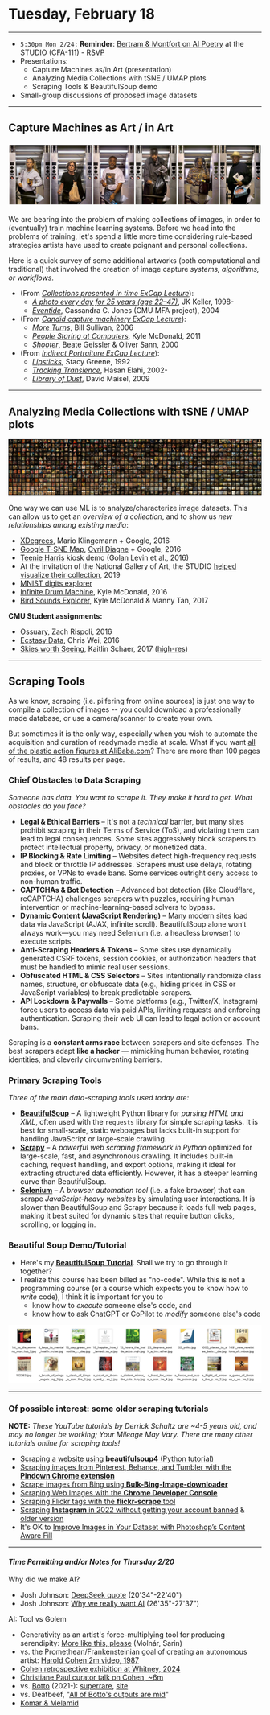 # Tuesday, February 18

---

* `5:30pm Mon 2/24:` **Reminder**: [Bertram & Montfort on AI Poetry](https://studioforcreativeinquiry.org/events/output-an-anthology-of-computer-generated-text-1953-2023-book-launch-by-lillian-yvonne-bertram-and-nick-montfort) at the STUDIO (CFA-111) - [RSVP](https://docs.google.com/forms/d/e/1FAIpQLSf8sfPBGSwafZqoRf8Sci3Ai3JQG1g9QXRq5KCPKdc4khlakA/viewform)
* Presentations: 
  * Capture Machines as/in Art (presentation)
  * Analyzing Media Collections with tSNE / UMAP plots
  * Scraping Tools & BeautifulSoup demo
* Small-group discussions of proposed image datasets

---

## Capture Machines as Art / in Art

![portrait_bill_sullivan_turnstiles2.jpg](img/portrait_bill_sullivan_turnstiles2.jpg)

We are bearing into the problem of making collections of images, in order to (eventually) train machine learning systems. Before we head into the problems of training, let's spend a little more time considering rule-based strategies artists have used to create poignant and personal collections. 

Here is a quick survey of some additional artworks (both computational and traditional) that involved the creation of image capture *systems, algorithms, or workflows*. 

* (From [*Collections presented in time ExCap Lecture*](https://github.com/golanlevin/ExperimentalCapture/blob/master/docs/typologies.md#collections-presented-in-time)): 
  * [*A photo every day for 25 years (age 22–47)*](https://www.youtube.com/watch?v=pzyQE0WWphk), JK Keller, 1998-
  * [*Eventide*](https://vimeo.com/84883569), Cassandra C. Jones (CMU MFA project), 2004
* (From [*Candid capture machinery ExCap Lecture*](https://github.com/golanlevin/ExperimentalCapture/blob/master/docs/portraits_2_candid_machinery.md)): 
  * [*More Turns*](https://github.com/golanlevin/ExperimentalCapture/blob/master/docs/portraits_2_candid_machinery.md#more-turns), Bill Sullivan, 2006
  * [*People Staring at Computers*](https://github.com/golanlevin/ExperimentalCapture/blob/master/docs/portraits_2_candid_machinery.md#people-staring-at-computers), Kyle McDonald, 2011
  * [*Shooter*](https://github.com/golanlevin/ExperimentalCapture/blob/master/docs/portraits_2_candid_machinery.md#shooter), Beate Geissler & Oliver Sann, 2000
* (From [*Indirect Portraiture ExCap Lecture*](https://github.com/golanlevin/ExperimentalCapture/blob/master/docs/portraits_3_indirect_portrait.md)):
  * [*Lipsticks*](https://github.com/golanlevin/ExperimentalCapture/blob/master/docs/portraits_3_indirect_portrait.md#stacy-greene-lipsticks), Stacy Greene, 1992
  * [*Tracking Transience*](https://github.com/golanlevin/ExperimentalCapture/blob/master/docs/portraits_3_indirect_portrait.md#hasan-elahi-tracking-transience), Hasan Elahi, 2002-
  * [*Library of Dust*](https://github.com/golanlevin/ExperimentalCapture/blob/master/docs/portraits_3_indirect_portrait.md#david-maisel-library-of-dust), David Maisel, 2009


---

## Analyzing Media Collections with tSNE / UMAP plots

![national-gallery-of-art-pre1700.jpg](img/national-gallery-of-art-pre1700.jpg)

One way we can use ML is to analyze/characterize image datasets. This can allow us to get an *overview of a collection*, and to show us *new relationships among existing media*:

* [XDegrees](https://artsexperiments.withgoogle.com/xdegrees/), Mario Klingemann + Google, 2016
* [Google T-SNE Map](https://experiments.withgoogle.com/t-sne-map), [Cyril Diagne](https://cyrildiagne.com/) + Google, 2016
* [Teenie Harris](https://studioforcreativeinquiry.org/project/thap) kiosk demo (Golan Levin et al., 2016)
* At the invitation of the National Gallery of Art, the STUDIO [helped visualize their collection](https://flickr.com/photos/creativeinquiry/48959838178/in/album-72157711499030821/), 2019  
* [MNIST digits explorer](https://dash.gallery/dash-tsne/)
* [Infinite Drum Machine](https://experiments.withgoogle.com/ai/drum-machine/view/), Kyle McDonald, 2016
* [Bird Sounds Explorer](https://experiments.withgoogle.com/ai/bird-sounds/view/), Kyle McDonald & Manny Tan, 2017

**CMU Student assignments:**

* [Ossuary](https://ems.andrew.cmu.edu/2016/zrispo/04/29/image-collection-ossuary-experiments/index.html), Zach Rispoli, 2016
* [Ecstasy Data](https://ems.andrew.cmu.edu/2016/christopher/05/04/chriswei-visualization-of-ecstasy-pills/index.html), Chris Wei, 2016
* [Skies worth Seeing](https://ems.andrew.cmu.edu/excap17/author/gloeilamp/index.html), Kaitlin Schaer, 2017 ([high-res](https://ems.andrew.cmu.edu/excap17/wp-content/uploads/2017/05/14jpeg.jpg))

---

## Scraping Tools

As we know, scraping (i.e. pilfering from online sources) is just one way to compile a collection of images -- you could download a professionally made database, or use a camera/scanner to create your own. 

But sometimes it is the only way, especially when you wish to automate the acquisition and curation of readymade media at scale. What if you want [all of the plastic action figures at AliBaba.com](https://www.alibaba.com/trade/search?spm=a2700.galleryofferlist.the-new-header_fy23_pc_search_bar.keydown__Enter&tab=all&SearchText=action+figure)? There are more than 100 pages of results, and 48 results per page.

### Chief Obstacles to Data Scraping

*Someone has data. You want to scrape it. They make it hard to get. What obstacles do you face?*

* **Legal & Ethical Barriers** – It's not a *technical* barrier, but many sites prohibit scraping in their Terms of Service (ToS), and violating them can lead to legal consequences. Some sites aggressively block scrapers to protect intellectual property, privacy, or monetized data.
* **IP Blocking & Rate Limiting** – Websites detect high-frequency requests and block or throttle IP addresses. Scrapers must use delays, rotating proxies, or VPNs to evade bans. Some services outright deny access to non-human traffic.
* **CAPTCHAs & Bot Detection** – Advanced bot detection (like Cloudflare, reCAPTCHA) challenges scrapers with puzzles, requiring human intervention or machine-learning-based solvers to bypass.
* **Dynamic Content (JavaScript Rendering)** – Many modern sites load data via JavaScript (AJAX, infinite scroll). BeautifulSoup alone won’t always work—you may need Selenium (i.e. a headless browser) to execute scripts.
* **Anti-Scraping Headers & Tokens** – Some sites use dynamically generated CSRF tokens, session cookies, or authorization headers that must be handled to mimic real user sessions.
* **Obfuscated HTML & CSS Selectors** – Sites intentionally randomize class names, structure, or obfuscate data (e.g., hiding prices in CSS or JavaScript variables) to break predictable scrapers.
* **API Lockdown & Paywalls** – Some platforms (e.g., Twitter/X, Instagram) force users to access data via paid APIs, limiting requests and enforcing authentication. Scraping their web UI can lead to legal action or account bans.

Scraping is a **constant arms race** between scrapers and site defenses. The best scrapers adapt **like a hacker** — mimicking human behavior, rotating identities, and cleverly circumventing barriers.

### Primary Scraping Tools

*Three of the main data-scraping tools used today are:* 

* [**BeautifulSoup**](https://pypi.org/project/beautifulsoup4/) – A lightweight Python library for *parsing HTML and XML*, often used with the `requests` library for simple scraping tasks. It is best for small-scale, static webpages but lacks built-in support for handling JavaScript or large-scale crawling.
* [**Scrapy**](https://scrapy.org/) – A *powerful web scraping framework in Python* optimized for large-scale, fast, and asynchronous crawling. It includes built-in caching, request handling, and export options, making it ideal for extracting structured data efficiently. However, it has a steeper learning curve than BeautifulSoup.
* [**Selenium**](https://www.selenium.dev/) – A *browser automation tool* (i.e. a fake browser) that can scrape *JavaScript-heavy websites* by simulating user interactions. It is slower than BeautifulSoup and Scrapy because it loads full web pages, making it best suited for dynamic sites that require button clicks, scrolling, or logging in.

### Beautiful Soup Demo/Tutorial

* Here's my [**BeautifulSoup Tutorial**](beautifulsoup/readme.md). Shall we try to go through it together?
* I realize this course has been billed as "no-code". While this is not a programming course (or a course which expects you to know how to *write* code), I think it is important for you to 
	* know how to *execute* someone else's code, and 
	* know how to ask ChatGPT or CoPilot to *modify* someone else's code

![cropped256.png](beautifulsoup/img/cropped256.png)

---

### Of possible interest: some older scraping tutorials

**NOTE:** *These YouTube tutorials by Derrick Schultz are ~4-5 years old, and may no longer be working; Your Mileage May Vary. There are many other tutorials online for scraping tools!*

* [Scraping a website using **beautifulsoup4** (Python tutorial)](https://www.youtube.com/watch?v=LDAI0a385dY&list=PLWuCzxqIpJs9v81cWpRC7nm94eTMtohHq&index=20)
* [Scraping images from Pinterest, Behance, and Tumbler with the **Pindown Chrome extension**](https://www.youtube.com/watch?v=BwMk1Ik7aCM)
* [Scrape images from Bing using **Bulk-Bing-Image-downloader**](https://www.youtube.com/watch?v=m6FV5DKeVts)
* [Scraping Web Images with the **Chrome Developer Console**](https://www.youtube.com/watch?v=5eXRxG-3rWM)
* [Scraping Flickr tags with the **flickr-scrape** tool](https://www.youtube.com/watch?v=Ygsk9vMRTtg)
* [Scraping **Instagram** in 2022 without getting your account banned](https://www.youtube.com/watch?v=fUuQ9UphRuQ) & [older version](https://www.youtube.com/watch?v=tBmQcdLLFyc)
* It's OK to [Improve Images in Your Dataset with Photoshop’s Content Aware Fill](https://www.youtube.com/watch?v=LOLoXxGBans)


---

#### *Time Permitting and/or Notes for Thursday 2/20*

Why did we make AI?

* Josh Johnson: [DeepSeek quote](https://www.youtube.com/watch?v=zWOPThV8kIs&t=1234s) (20'34"-22'40")
* Josh Johnson: [Why we really want AI](https://www.youtube.com/watch?v=zWOPThV8kIs&t=1592s) (26'35"-27'37")

AI: Tool vs Golem

* Generativity as an artist's force-multiplying tool for producing serendipity: [More like this, please](https://github.com/golanlevin/lectures/tree/master/lecture_cnns_and_gans) (Molnár, Sarin)
* vs. the Promethean/Frankensteinian goal of creating an autonomous artist: [Harold Cohen 2m video, 1987](https://www.youtube.com/watch?v=IPczQgCuOOc)
* [Cohen retrospective exhibition at Whitney, 2024](https://whitney.org/exhibitions/harold-cohen-aaron)
* [Christiane Paul curator talk on Cohen, ~6m](https://www.youtube.com/watch?v=xkrJwURBEfg)
* vs. [Botto](https://x.com/bottoproject?lang=en) (2021-): [superrare](https://superrare.com/artwork/eth/0x66cd3ede22a25eef3cc8799381b99b1d4f0983f8/5), [site](https://botto.com/) 
* vs. Deafbeef, "[All of Botto's outputs are mid](https://x.com/_deafbeef/status/1891500347816034758)"
* [Komar & Melamid](img/komar_melamid/)




